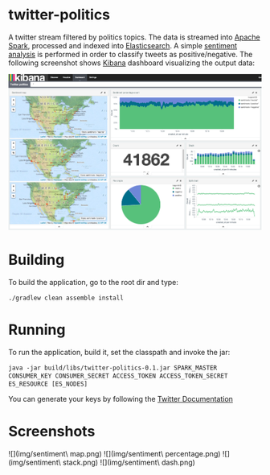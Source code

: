 # twitter-politics
A twitter stream filtered by politics topics. The data is streamed into [Apache Spark](https://spark.apache.org/), processed and indexed into [Elasticsearch](https://www.elastic.co/). A simple [sentiment analysis](http://en.wikipedia.org/wiki/Sentiment_analysis) is performed in order to classify tweets as positive/negative. The following screenshot shows [Kibana](https://www.elastic.co/products/kibana) dashboard visualizing the output data:

![Politics tweets visualization](img/kibana.png)

# Building

To build the application, go to the root dir and type:

```shell
./gradlew clean assemble install
```

# Running

To run the application, build it, set the classpath and invoke the jar:

```shell
java -jar build/libs/twitter-politics-0.1.jar SPARK_MASTER CONSUMER_KEY CONSUMER_SECRET ACCESS_TOKEN ACCESS_TOKEN_SECRET ES_RESOURCE [ES_NODES]
```

You can generate your keys by following the [Twitter Documentation](https://dev.twitter.com/oauth/overview/application-owner-access-tokens)

# Screenshots

![](img/sentiment\ map.png)
![](img/sentiment\ percentage.png)
![](img/sentiment\ stack.png)
![](img/sentiment\ dash.png)

